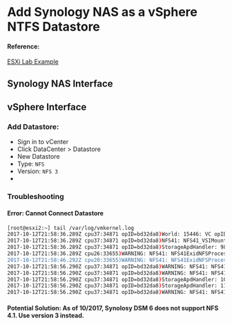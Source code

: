 # Add Synology NAS as a vSphere NTFS Datastore
#### Reference:
[ESXi Lab Example](https://miketabor.com/setup-nfs-on-synology-nas-for-vmware-esxi-lab/)
## Synology NAS Interface


## vSphere Interface
### Add Datastore:
- Sign in to vCenter
- Click DataCenter > Datastore
- New Datastore
- Type: `NFS`
- Version: `NFS 3`
- 


### Troubleshooting
#### Error: Cannot Connect Datastore
```bash
[root@esxi2:~] tail /var/log/vmkernel.log 
2017-10-12T21:58:36.289Z cpu37:34871 opID=bd32da8)World: 15446: VC opID AddDatastoreWizard-addMulti-458547-ngc-c-9b-ac93 maps to vmkernel opID bd32da8
2017-10-12T21:58:36.289Z cpu37:34871 opID=bd32da8)NFS41: NFS41_VSIMountSet:402: Mount server: 192.168.30.160, port: 2049, path: /volume1/vmware, label: Synology-NAS, security: 1 user: , options: <none>
2017-10-12T21:58:36.289Z cpu37:34871 opID=bd32da8)StorageApdHandler: 982: APD Handle  Created with lock[StorageApd-0x430a28b09130]
2017-10-12T21:58:36.289Z cpu26:33655)WARNING: NFS41: NFS41ExidNFSProcess:2022: Server doesn't support the NFS 4.1 protocol
2017-10-12T21:58:46.292Z cpu20:33655)WARNING: NFS41: NFS41ExidNFSProcess:2022: Server doesn't support the NFS 4.1 protocol
2017-10-12T21:58:56.290Z cpu37:34871 opID=bd32da8)WARNING: NFS41: NFS41FSWaitForCluster:3433: Failed to wait for the cluster to be located: Timeout
2017-10-12T21:58:56.290Z cpu37:34871 opID=bd32da8)WARNING: NFS41: NFS41_FSMount:4412: NFS41FSDoMount failed: Timeout
2017-10-12T21:58:56.290Z cpu37:34871 opID=bd32da8)StorageApdHandler: 1066: Freeing APD handle 0x430a28b09130 []
2017-10-12T21:58:56.290Z cpu37:34871 opID=bd32da8)StorageApdHandler: 1150: APD Handle freed!
2017-10-12T21:58:56.290Z cpu37:34871 opID=bd32da8)WARNING: NFS41: NFS41_VSIMountSet:410: NFS41_FSMount failed: Timeout
```

#### Potential Solution: As of 10/2017, Synolosy DSM 6 does not support NFS 4.1. Use version 3 instead. 